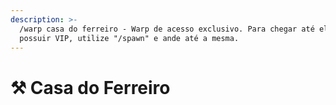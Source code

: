 ```yaml
---
description: >-
  /warp casa do ferreiro - Warp de acesso exclusivo. Para chegar até ela sem
  possuir VIP, utilize "/spawn" e ande até a mesma.
---
```


# ⚒️ Casa do Ferreiro


